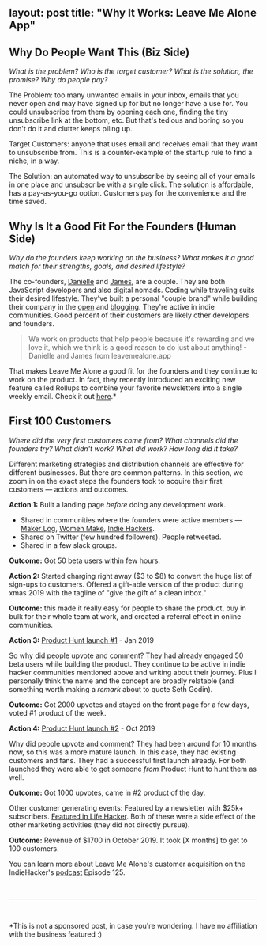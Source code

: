 layout: post
title:  "Why It Works: Leave Me Alone App"
---

Why Do People Want This (Biz Side)
----------------------------------

_What is the problem? Who is the target customer? What is the solution, the promise? Why do people pay?_

The Problem: too many unwanted emails in your inbox, emails that you never open and may have signed up for but no longer have a use for. You could unsubscribe from them by opening each one, finding the tiny unsubscribe link at the bottom, etc. But that's tedious and boring so you don't do it and clutter keeps piling up.

Target Customers: anyone that uses email and receives email that they want to unsubscribe from. This is a counter-example of the startup rule to find a niche, in a way.

The Solution: an automated way to unsubscribe by seeing all of your emails in one place and unsubscribe with a single click. The solution is affordable, has a pay-as-you-go option. Customers pay for the convenience and the time saved.

Why Is It a Good Fit For the Founders (Human Side)
--------------------------------------------------

_Why do the founders keep working on the business? What makes it a good match for their strengths, goals, and desired lifestyle?_

The co-founders, [Danielle](https://twitter.com/dinkydani21) and [James](https://twitter.com/JamesIvings), are a couple. They are both JavaScript developers and also digital nomads. Coding while traveling suits their desired lifestyle. They've built a personal "couple brand" while building their company in the [open](https://leavemealone.app/open) and [blogging](https://blog.leavemealone.app/). They're active in indie communities. Good percent of their customers are likely other developers and founders. 

> We work on products that help people because it's rewarding and we love it, which we think is a good reason to do just about anything! - Danielle and James from leavemealone.app

That makes Leave Me Alone a good fit for the founders and they continue to work on the product. In fact, they recently introduced an exciting new feature called Rollups to combine your favorite newsletters into a single weekly email. Check it out [here](https://leavemealone.app/rollups).*

First 100 Customers
-------------------

_Where did the very first customers come from? What channels did the founders try? What didn't work? What did work? How long did it take?_

Different marketing strategies and distribution channels are effective for different businesses. But there are common patterns. In this section, we zoom in on the exact steps the founders took to acquire their first customers — actions and outcomes. 

**Action 1:** Built a landing page _before_ doing any development work. 

* Shared in communities where the founders were active members — [Maker Log](https://getmakerlog.com/), [Women Make](https://womenmake.com/), [Indie Hackers](https://www.indiehackers.com/). 
* Shared on Twitter (few hundred followers). People retweeted.
* Shared in a few slack groups.

**Outcome:** Got 50 beta users within few hours.

**Action 2:** Started charging right away ($3 to $8) to convert the huge list of sign-ups to customers. Offered a gift-able version of the product during xmas 2019 with the tagline of "give the gift of a clean inbox." 

**Outcome:** this made it really easy for people to share the product, buy in bulk for their whole team at work, and created a referral effect in online communities.

**Action 3:** [Product Hunt launch #1](https://www.producthunt.com/posts/leave-me-alone-3) \- Jan 2019

So why did people upvote and comment? They had already engaged 50 beta users while building the product. They continue to be active in indie hacker communities mentioned above and writing about their journey. Plus I personally think the name and the concept are broadly relatable (and something worth making a _remark_ about to quote Seth Godin). 

**Outcome:** Got 2000 upvotes and stayed on the front page for a few days, voted #1 product of the week.

**Action 4:** [Product Hunt launch #2](https://www.producthunt.com/posts/leave-me-alone-2-0) \- Oct 2019

Why did people upvote and comment? They had been around for 10 months now, so this was a more mature launch. In this case, they had existing customers and fans. They had a successful first launch already. For both launched they were able to get someone _from_ Product Hunt to hunt them as well.

**Outcome:** Got 1000 upvotes, came in #2 product of the day.

Other customer generating events: Featured by a newsletter with $25k+ subscribers. [Featured in Life Hacker](https://lifehacker.com/automatically-unsubscribe-from-unwanted-emails-with-lea-1838373894). Both of these were a side effect of the other marketing activities (they did not directly pursue).

**Outcome:** Revenue of $1700 in October 2019. It took \[X months\] to get to 100 customers.

You can learn more about Leave Me Alone's customer acquisition on the IndieHacker's [](https://www.indiehackers.com/podcasts)[podcast](https://theleafnode.com/why-it-works-leave-me-alone-app/indiehackers.com/podcast/) Episode 125.

‌

* * *

‌

*This is not a sponsored post, in case you're wondering. I have no affiliation with the business featured :)
